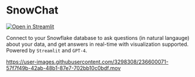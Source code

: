 # SnowChat

[![Open in Streamlit][share_badge]][share_link]

Connect to your Snowflake database to ask questions (in natural langauge) about your data, and get answers in real-time with visualization supported. Powered by `Streamlit` and `GPT-4`.


[share_badge]: https://static.streamlit.io/badges/streamlit_badge_black_white.svg
[share_link]: https://iamaziz-snowchat-app-optz30.streamlit.app




https://user-images.githubusercontent.com/3298308/236600071-57f7f49b-42ab-48b1-87e7-702bb10c0bdf.mov
